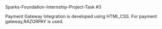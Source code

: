Sparks-Foundation-Internship-Project-Task #3

Payment Gateway Integration is developed using HTML,CSS.
For payment gateway,RAZORPAY is used.



